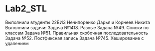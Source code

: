 # Lab2_STL
Выполнили втуденты 22БИ3 Нечипоренко Дарья и Корнеев Никита
Выполнили задачи:
Задача №1418. Разные
Задача №49. Списки по классам
Задача №51. Правильная скобочная последовательность
Задача №52. Постфиксная запись
Задача №745. Хеширование с удалением
